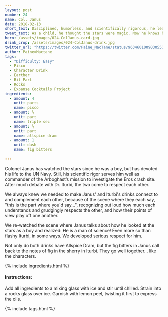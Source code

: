 ```yaml
---
layout: post
number: 24
name: Col. Janus
date: 2018-02-13
short_text: Disciplined, humorless, and scientifically rigorous, he learns to work with idealist Iturbi.
tweet_text: As a child, he thought the stars were magic. Now he knows better, and his lifetime of military service informs his scientific rigor.
hero: /assets/images/024-ColJanus-card.jpg
drink_crop: /assets/images/024-ColJanus-drink.jpg
twitter_url: "https://twitter.com/Paine_MacTane/status/963460100903055360"
author: Paine×Mactane
tags: 
  - "Difficulty: Easy"
  - Pisco
  - Character Drink
  - Earther
  - Bit Part
  - Rocks
  - Expanse Cocktails Project
ingredients:
  - amount: 4
    unit: parts
    name: pisco
  - amount: ½
    unit: part
    name: triple sec
  - amount: ½
    unit: part
    name: allspice dram
  - amount: 1
    unit: dash
    name: fig bitters

---
```


Colonel Janus has watched the stars since he was a boy, but has devoted his life to the UN Navy. Still, his scientific rigor serves him well as commander of the Arboghast’s mission to investigate the Eros crash site. After much debate with Dr. Iturbi, the two come to respect each other.

We always knew we needed to make Janus' and Iturbi's drinks connect to and complement each other, because of the scene where they each say, "this is the part where you'd say...", recognizing out loud how much each understands and grudgingly respects the other, and how their points of view play off one another. 

We re-watched the scene where Janus talks about how he looked at the stars as a boy and realized: He is a man of science! Even more so than flashy Iturbi, in some ways. We developed serious respect for him. 

Not only do both drinks have Allspice Dram, but the fig bitters in Janus call back to the notes of fig in the sherry in Iturbi. They go well together... like the characters.

{% include ingredients.html %}

#### Instructions:

Add all ingredients to a mixing glass with ice and stir until chilled. Strain into a rocks glass over ice. Garnish with lemon peel, twisting it first to express the oils.

{% include tags.html %}
